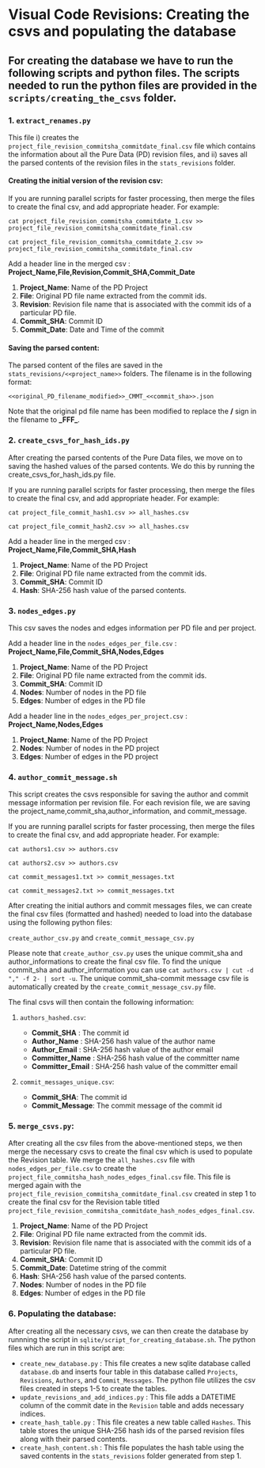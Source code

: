 # Visual Code Revisions: Creating the csvs and populating the database

## For creating the database we have to run the following scripts and python files. The scripts needed to run the python files are provided in the `scripts/creating_the_csvs` folder.

### 1. `extract_renames.py`

This file i) creates the `project_file_revision_commitsha_commitdate_final.csv` file which contains the information about all the Pure Data (PD) revision files, and ii) saves all the parsed contents of the revision files in the `stats_revisions` folder. 

#### Creating the initial version of the revision csv:
If you are running parallel scripts for faster processing, then merge the files to create the final csv, and add appropriate header. For example:

`cat project_file_revision_commitsha_commitdate_1.csv >> project_file_revision_commitsha_commitdate_final.csv`

`cat project_file_revision_commitsha_commitdate_2.csv >> project_file_revision_commitsha_commitdate_final.csv`

Add a header line in the merged csv : 
**Project_Name,File,Revision,Commit_SHA,Commit_Date**

1. **Project_Name**: Name of the PD Project
2. **File**: Original PD file name extracted from the commit ids.
3. **Revision**: Revision file name that is associated with the commit ids of a particular PD file.
4. **Commit_SHA**: Commit ID
5. **Commit_Date**: Date and Time of the commit

#### Saving the parsed content:

The parsed content of the files are saved in the `stats_revisions/<<project_name>>` folders. The filename is in the following format:

`<<original_PD_filename_modified>>_CMMT_<<commit_sha>>.json`

Note that the original pd file name has been modified to replace the **/** sign in the filename to **\_FFF\_**.


### 2. `create_csvs_for_hash_ids.py`

After creating the parsed contents of the Pure Data files, we move on to saving the hashed values of the parsed contents. We do this by running the create_csvs_for_hash_ids.py file. 

If you are running parallel scripts for faster processing, then merge the files to create the final csv, and add appropriate header. For example:

`cat project_file_commit_hash1.csv >> all_hashes.csv`

`cat project_file_commit_hash2.csv >> all_hashes.csv`

Add a header line in the merged csv : 
**Project_Name,File,Commit_SHA,Hash**

1. **Project_Name**: Name of the PD Project
2. **File**: Original PD file name extracted from the commit ids.
3. **Commit_SHA**: Commit ID
4. **Hash**: SHA-256 hash value of the parsed contents.


### 3. `nodes_edges.py`

This csv saves the nodes and edges information per PD file and per project.


Add a header line in the `nodes_edges_per_file.csv` : 
**Project_Name,File,Commit_SHA,Nodes,Edges**

1. **Project_Name**: Name of the PD Project
2. **File**: Original PD file name extracted from the commit ids.
3. **Commit_SHA**: Commit ID
4. **Nodes**: Number of nodes in the PD file
5. **Edges**: Number of edges in the PD file


Add a header line in the `nodes_edges_per_project.csv` : 
**Project_Name,Nodes,Edges**

1. **Project_Name**: Name of the PD Project
4. **Nodes**: Number of nodes in the PD project
5. **Edges**: Number of edges in the PD project


### 4. `author_commit_message.sh`

This script creates the csvs responsible for saving the author and commit message information per revision file. For each revision file, we are saving the project_name,commit_sha,author_information, and commit_message. 

If you are running parallel scripts for faster processing, then merge the files to create the final csv, and add appropriate header. For example:

`cat authors1.csv >> authors.csv`

`cat authors2.csv >> authors.csv`

`cat commit_messages1.txt >> commit_messages.txt`

`cat commit_messages2.txt >> commit_messages.txt`

After creating the initial authors and commit messages files, we can create the final csv files (formatted and hashed) needed to load into the database using the following python files:

`create_author_csv.py` and `create_commit_message_csv.py`

Please note that `create_author_csv.py` uses the unique commit_sha and author_informations to create the final csv file. To find the unique commit_sha and author_information you can use `cat authors.csv | cut -d "," -f 2- | sort -u`. The unique commit_sha-commit message csv file is automatically created by the `create_commit_message_csv.py` file.

The final csvs will then contain the following information:

1. `authors_hashed.csv`:

    - **Commit_SHA** : The commit id
    - **Author_Name** : SHA-256 hash value of the author name
    - **Author_Email** : SHA-256 hash value of the author email
    - **Committer_Name** : SHA-256 hash value of the committer name
    - **Committer_Email** : SHA-256 hash value of the committer email

2. `commit_messages_unique.csv`:

    - **Commit_SHA**: The commit id
    - **Commit_Message**: The commit message of the commit id


### 5. `merge_csvs.py`:

After creating all the csv files from the above-mentioned steps, we then merge the necessary csvs to create the final csv which is used to populate the Revision table. We merge the `all_hashes.csv` file with `nodes_edges_per_file.csv` to create the `project_file_commitsha_hash_nodes_edges_final.csv` file. This file is merged again with the `project_file_revision_commitsha_commitdate_final.csv` created in step 1 to create the final csv for the Revision table titled `project_file_revision_commitsha_commitdate_hash_nodes_edges_final.csv`.

1. **Project_Name**: Name of the PD Project
2. **File**: Original PD file name extracted from the commit ids.
3. **Revision**: Revision file name that is associated with the commit ids of a particular PD file.
4. **Commit_SHA**: Commit ID
5. **Commit_Date**: Datetime string of the commit
6. **Hash**: SHA-256 hash value of the parsed contents.
7. **Nodes**: Number of nodes in the PD file
8. **Edges**: Number of edges in the PD file




### 6. Populating the database:

After creating all the necessary csvs, we can then create the database by runnning the script in `sqlite/script_for_creating_database.sh`. The python files which are run in this script are:

- `create_new_database.py` : This file creates a new sqlite database called `database.db` and inserts four table in this database called `Projects`, `Revisions`, `Authors`, and `Commit_Messages`. The python file utilizes the csv files created in steps 1-5 to create the tables.
- `update_revisions_and_add_indices.py` : This file adds a DATETIME column of the commit date in the `Revision` table and adds necessary indices.
- `create_hash_table.py` : This file creates a new table called `Hashes`. This table stores the unique SHA-256 hash ids of the parsed revision files along with their parsed contents.
- `create_hash_content.sh` : This file populates the hash table using the saved contents in the `stats_revisions` folder generated from step 1.








